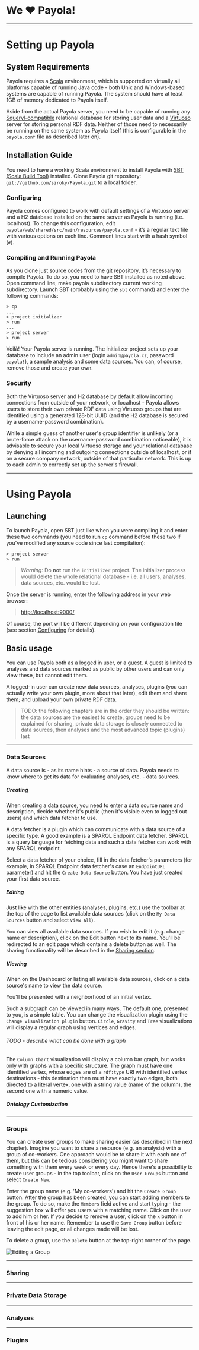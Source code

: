 # We &hearts; Payola!
---
# Setting up Payola
## System Requirements

Payola requires a [Scala](http://www.scala-lang.org) environment, which is supported on virtually all platforms capable of running Java code - both Unix and Windows-based systems are capable of running Payola. The system should have at least 1GB of memory dedicated to Payola itself.

Aside from the actual Payola server, you need to be capable of running any [Squeryl-compatible](http://squeryl.org) relational database for storing user data and a [Virtuoso](http://virtuoso.openlinksw.com) server for storing personal RDF data. Neither of those need to necessarily be running on the same system as Payola itself (this is configurable in the `payola.conf` file as described later on).

## Installation Guide

You need to have a working Scala environment to install Payola with [SBT (Scala Build Tool)](https://github.com/harrah/xsbt/wiki/) installed. Clone Payola git repository: `git://github.com/siroky/Payola.git` to a local folder.

### <a name="configuring"></a>Configuring 

Payola comes configured to work with default settings of a Virtuoso server and a H2 database installed on the same server as Payola is running (i.e. localhost). To change this configuration, edit `payola/web/shared/src/main/resources/payola.conf` - it’s a regular text file with various options on each line. Comment lines start with a hash symbol (`#`).

### Compiling and Running Payola

As you clone just source codes from the git repository, it’s necessary to compile Payola. To do so, you need to have SBT installed as noted above. Open command line, make  payola  subdirectory current working subdirectory. Launch SBT (probably using the `sbt` command) and enter the following commands:

```
> cp
...
> project initializer
> run
...
> project server
> run
```

Voilà! Your Payola server is running. The initializer project sets up your database to include an admin user (login `admin@payola.cz`, password `payola!`), a sample analysis and some data sources. You can, of course, remove those and create your own.

### Security

Both the Virtuoso server and H2 database by default allow incoming connections from outside of your network, or localhost - Payola allows users to store their own private RDF data using Virtuoso groups that are identified using a generated 128-bit UUID (and the H2 database is secured by a username-password combination).


While a simple guess of another user's group identifier is unlikely (or a brute-force attack on the username-password combination noticeable), it is advisable to secure your local Virtuoso storage and your relational database by denying all incoming and outgoing connections outside of localhost, or if on a secure company network, outside of that particular network. This is up to each admin to correctly set up the server's firewall.

---
# Using Payola

## Launching

To launch Payola, open SBT just like when you were compiling it and enter these two commands (you need to run `cp` command before these two if you've modified any source code since last compilation):

```
> project server
> run
```

>*Warning:* Do **not** run the `initializer` project. The initializer process would delete the whole relational database - i.e. all users, analyses, data sources, etc. would be lost.

Once the server is running, enter the following address in your web browser:

><http://localhost:9000/>

Of course, the port will be different depending on your configuration file (see section [Configuring](#configuring) for details).

## Basic usage

You can use Payola both as a logged in user, or a guest. A guest is limited to analyses and data sources marked as public by other users and can only view these, but cannot edit them.

A logged-in user can create new data sources, analyses, plugins (you can actually write your own plugin, more about that later), edit them and share them; and upload your own private RDF data.

> TODO: the following chapters are in the order they should be written: the data sources are the easiest to create, groups need to be explained for sharing, private data storage is closely connected to data sources, then analyses and the most advanced topic (plugins) last 

---

### Data Sources

A data source is - as its name hints - a source of data. Payola needs to know where to get its data for evaluating analyses, etc. - data sources.

##### Creating

When creating a data source, you need to enter a data source name and description, decide whether it's public (then it's visible even to logged out users) and which data fetcher to use.

A data fetcher is a plugin which can communicate with a data source of a specific type. A good example is a SPARQL Endpoint data fetcher. SPARQL is a query language for fetching data and such a data fetcher can work with any SPARQL endpoint.

Select a data fetcher of your choice, fill in the data fetcher's parameters (for example, in SPARQL Endpoint data fetcher's case an `EndpointURL` parameter) and hit the `Create Data Source` button. You have just created your first data source.

##### Editing

Just like with the other entities (analyses, plugins, etc.) use the toolbar at the top of the page to list available data sources (click on the `My Data Sources` button and select `View All`).

You can view all available data sources. If you wish to edit it (e.g. change name or description), click on the Edit button next to its name. You'll be redirected to an edit page which contains a delete button as well. The sharing functionality will be described in the [Sharing section](#sharing).

##### Viewing

When on the Dashboard or listing all available data sources, click on a data source's name to view the data source.

You'll be presented with a neighborhood of an initial vertex.

Such a subgraph can be viewed in many ways. The default one, presented to you, is a simple table. You can change the visualization plugin using the `Change visualization plugin` button. `Circle`, `Gravity` and `Tree` visualizations will display a regular graph using vertices and edges. 

###### TODO - describe what can be done with a graph

The `Column Chart` visualization will display a column bar graph, but works only with graphs with a specific structure. The graph must have one identified vertex, whose edges are of a `rdf:type` URI with identified vertex destinations - this destination then must have exactly two edges, both directed to a literal vertex, one with a string value (name of the column), the second one with a numeric value.

##### Ontology Customization
---
### Groups

You can create user groups to make sharing easier (as described in the next chapter). Imagine you want to share a resource (e.g. an analysis) with a group of co-workers. One approach would be to share it with each one of them, but this can be tedious considering you might want to share something with them every week or every day. Hence there's a possibility to create user groups - in the top toolbar, click on the `User Groups` button and select `Create New`.

Enter the group name (e.g. 'My co-workers') and hit the `Create Group` button. After the group has been created, you can start adding members to the group. To do so, make the `Members` field active and start typing - the suggestion box will offer you users with a matching name. Click on the user to add him or her. If you decide to remove a user, click on the `x` button in front of his or her name. Remember to use the `Save Group` button before leaving the edit page, or all changes made will be lost.

To delete a group, use the `Delete` button at the top-right corner of the page.

![Editing a Group](http://github.com/siroky/Payola/tree/develop/docs/img/group_edit.png)

---
### <a name="sharing"></a>Sharing
---
### Private Data Storage
---
### Analyses
---
### Plugins

